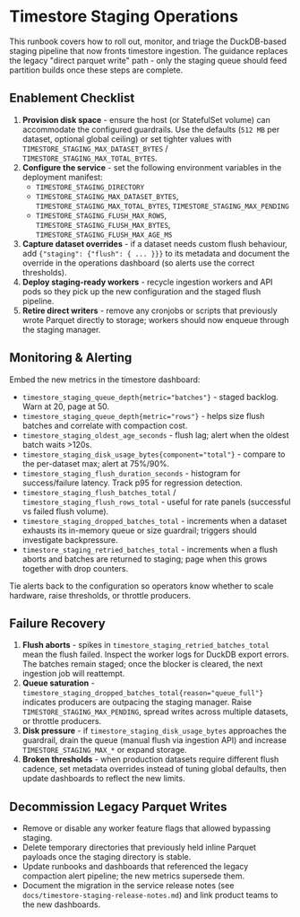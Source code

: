 # Timestore Staging Operations

This runbook covers how to roll out, monitor, and triage the DuckDB-based staging pipeline that now fronts timestore ingestion. The guidance replaces the legacy "direct parquet write" path - only the staging queue should feed partition builds once these steps are complete.

## Enablement Checklist

1. **Provision disk space** - ensure the host (or StatefulSet volume) can accommodate the configured guardrails. Use the defaults (`512 MB` per dataset, optional global ceiling) or set tighter values with `TIMESTORE_STAGING_MAX_DATASET_BYTES` / `TIMESTORE_STAGING_MAX_TOTAL_BYTES`.
2. **Configure the service** - set the following environment variables in the deployment manifest:
   - `TIMESTORE_STAGING_DIRECTORY`
   - `TIMESTORE_STAGING_MAX_DATASET_BYTES`, `TIMESTORE_STAGING_MAX_TOTAL_BYTES`, `TIMESTORE_STAGING_MAX_PENDING`
   - `TIMESTORE_STAGING_FLUSH_MAX_ROWS`, `TIMESTORE_STAGING_FLUSH_MAX_BYTES`, `TIMESTORE_STAGING_FLUSH_MAX_AGE_MS`
3. **Capture dataset overrides** - if a dataset needs custom flush behaviour, add `{"staging": {"flush": { ... }}}` to its metadata and document the override in the operations dashboard (so alerts use the correct thresholds).
4. **Deploy staging-ready workers** - recycle ingestion workers and API pods so they pick up the new configuration and the staged flush pipeline.
5. **Retire direct writers** - remove any cronjobs or scripts that previously wrote Parquet directly to storage; workers should now enqueue through the staging manager.

## Monitoring & Alerting

Embed the new metrics in the timestore dashboard:

- `timestore_staging_queue_depth{metric="batches"}` - staged backlog. Warn at 20, page at 50.
- `timestore_staging_queue_depth{metric="rows"}` - helps size flush batches and correlate with compaction cost.
- `timestore_staging_oldest_age_seconds` - flush lag; alert when the oldest batch waits >120s.
- `timestore_staging_disk_usage_bytes{component="total"}` - compare to the per-dataset max; alert at 75%/90%.
- `timestore_staging_flush_duration_seconds` - histogram for success/failure latency. Track p95 for regression detection.
- `timestore_staging_flush_batches_total` / `timestore_staging_flush_rows_total` - useful for rate panels (successful vs failed flush volume).
- `timestore_staging_dropped_batches_total` - increments when a dataset exhausts its in-memory queue or size guardrail; triggers should investigate backpressure.
- `timestore_staging_retried_batches_total` - increments when a flush aborts and batches are returned to staging; page when this grows together with drop counters.

Tie alerts back to the configuration so operators know whether to scale hardware, raise thresholds, or throttle producers.

## Failure Recovery

1. **Flush aborts** - spikes in `timestore_staging_retried_batches_total` mean the flush failed. Inspect the worker logs for DuckDB export errors. The batches remain staged; once the blocker is cleared, the next ingestion job will reattempt.
2. **Queue saturation** - `timestore_staging_dropped_batches_total{reason="queue_full"}` indicates producers are outpacing the staging manager. Raise `TIMESTORE_STAGING_MAX_PENDING`, spread writes across multiple datasets, or throttle producers.
3. **Disk pressure** - if `timestore_staging_disk_usage_bytes` approaches the guardrail, drain the queue (manual flush via ingestion API) and increase `TIMESTORE_STAGING_MAX_*` or expand storage.
4. **Broken thresholds** - when production datasets require different flush cadence, set metadata overrides instead of tuning global defaults, then update dashboards to reflect the new limits.

## Decommission Legacy Parquet Writes

- Remove or disable any worker feature flags that allowed bypassing staging.
- Delete temporary directories that previously held inline Parquet payloads once the staging directory is stable.
- Update runbooks and dashboards that referenced the legacy compaction alert pipeline; the new metrics supersede them.
- Document the migration in the service release notes (see `docs/timestore-staging-release-notes.md`) and link product teams to the new dashboards.
